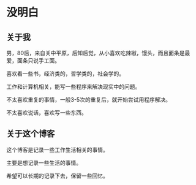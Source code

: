 # 没明白

## 关于我

男，80后，来自关中平原，后知后觉，从小喜欢吃辣椒，馒头，而且面条是最爱，面条只说手工面。

喜欢看一些书，经济类的，哲学类的，社会学的。

工作和计算机相关，能写一些程序来解决现实中的问题。

不太喜欢重复的事情，一般3-5次的重复后，就开始尝试用程序解决。

不太喜欢说话，喜欢写一些东西。

##  关于这个博客

这个博客是记录一些工作生活相关的事情。

主要是想记录一些生活的事情。

希望可以长期的记录下去，保留一些回忆。





